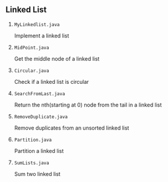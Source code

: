 ## Linked List

1. `MyLinkedlist.java`

   Implement a linked list

2. `MidPoint.java`

   Get the middle node of a linked list

3. `Circular.java`

   Check if a linked list is circular

4. `SearchFromLast.java`

   Return the nth(starting at 0) node from the tail in a linked list

5. `RemoveDuplicate.java`

   Remove duplicates from an unsorted linked list

6. `Partition.java`

   Partition a linked list

7. `SumLists.java`

   Sum two linked list

